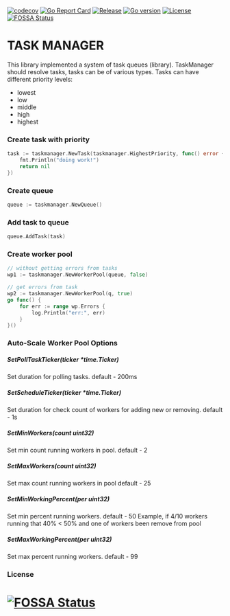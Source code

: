 
[![codecov](https://codecov.io/gh/Delgus/taskmanager/branch/master/graph/badge.svg)](https://codecov.io/gh/Delgus/taskmanager)
[![Go Report Card](https://goreportcard.com/badge/github.com/delgus/taskmanager)](https://goreportcard.com/report/github.com/delgus/taskmanager)
[![Release](https://img.shields.io/github/v/release/delgus/taskmanager)](https://img.shields.io/github/v/release/delgus/taskmanager)
[![Go version](https://img.shields.io/github/go-mod/go-version/delgus/taskmanager)](https://img.shields.io/github/go-mod/go-version/delgus/taskmanager)
[![License](http://img.shields.io/badge/license-mit-blue.svg?style=flat-square)](https://raw.githubusercontent.com/delgus/taskmanager/master/LICENSE)
[![FOSSA Status](https://app.fossa.io/api/projects/git%2Bgithub.com%2FDelgus%2Ftaskmanager.svg?type=shield)](https://app.fossa.io/projects/git%2Bgithub.com%2FDelgus%2Ftaskmanager?ref=badge_shield)


# TASK MANAGER

This library implemented a system of task queues (library).
TaskManager should resolve tasks, tasks can be of various types.
Tasks can have different priority levels:

 - lowest
 - low
 - middle
 - high
 - highest
 
### Create task with priority

```go
task := taskmanager.NewTask(taskmanager.HighestPriority, func() error {
	fmt.Println("doing work!")
	return nil
})
```

### Create queue
```go
queue := taskmanager.NewQueue()
```

### Add task to queue
```go
queue.AddTask(task)
```

### Create worker pool
```go
// without getting errors from tasks
wp1 := taskmanager.NewWorkerPool(queue, false)

// get errors from task
wp2 := taskmanager.NewWorkerPool(q, true)
go func() {
	for err := range wp.Errors {
		log.Println("err:", err)
	}
}()
```

### Auto-Scale Worker Pool Options

##### SetPollTaskTicker(ticker *time.Ticker)

Set duration for polling tasks. 
default - 200ms

##### SetScheduleTicker(ticker *time.Ticker) 

Set duration for check count of workers for adding new or removing.
default - 1s

##### SetMinWorkers(count uint32)

Set min count running workers in pool.
default - 2

##### SetMaxWorkers(count uint32) 

Set max count running workers in pool
default - 25

##### SetMinWorkingPercent(per uint32) 

Set min percent running workers. default - 50
Example, if 4/10 workers running that 40% < 50% and one of workers been remove from pool

##### SetMaxWorkingPercent(per uint32)

Set max percent running workers. default - 99


### License  

[![FOSSA Status](https://app.fossa.io/api/projects/git%2Bgithub.com%2FDelgus%2Ftaskmanager.svg?type=large)](https://app.fossa.io/projects/git%2Bgithub.com%2FDelgus%2Ftaskmanager?ref=badge_large)
=======
